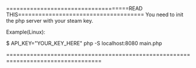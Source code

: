 
====================================READ THIS=====================================
You need to init the php server with your steam key.

Example(Linux):

$ API_KEY="YOUR_KEY_HERE" php -S localhost:8080 main.php

==================================================================================
